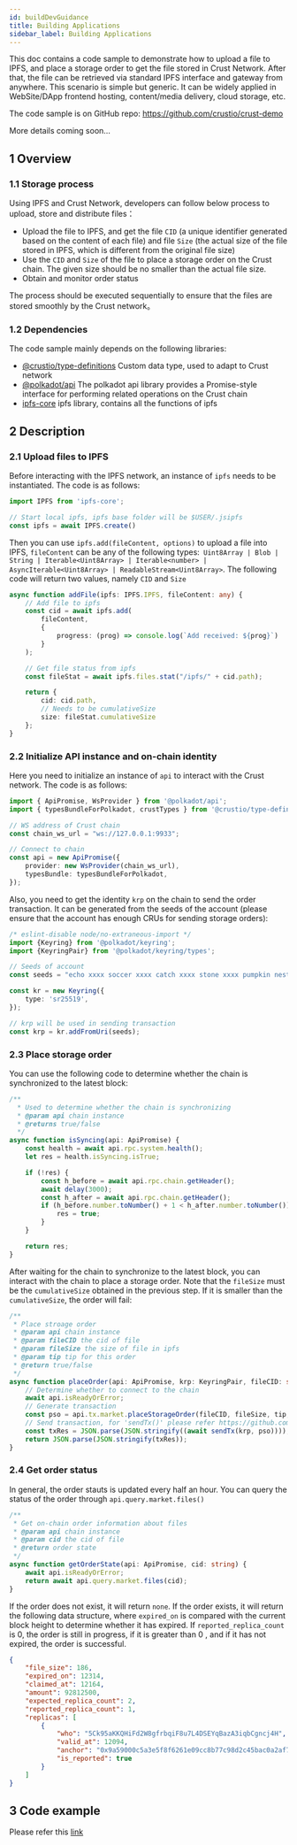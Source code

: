 ```yaml
---
id: buildDevGuidance
title: Building Applications
sidebar_label: Building Applications
---
```


This doc contains a code sample to demonstrate how to upload a file to IPFS, and place a storage order to get the file stored in Crust Network. After that, the file can be retrieved via standard IPFS interface and gateway from anywhere. This scenario is simple but generic. It can be widely applied in WebSite/DApp frontend hosting, content/media delivery, cloud storage, etc.

The code sample is on GitHub repo: https://github.com/crustio/crust-demo

More details coming soon…

## 1 Overview

### 1.1 Storage process

Using IPFS and Crust Network, developers can follow below process to upload, store and distribute files：

- Upload the file to IPFS, and get the file `CID` (a unique identifier generated based on the content of each file) and file `Size` (the actual size of the file stored in IPFS, which is different from the original file size)
- Use the `CID` and `Size` of the file to place a storage order on the Crust chain. The given size should be no smaller than the actual file size.
- Obtain and monitor order status

The process should be executed sequentially to ensure that the files are stored smoothly by the Crust network。

### 1.2 Dependencies

The code sample mainly depends on the following libraries:

- [@crustio/type-definitions](https://github.com/crustio/crust.js) Custom data type, used to adapt to Crust network
- [@polkadot/api](https://github.com/polkadot-js/api) The polkadot api library provides a Promise-style interface for performing related operations on the Crust chain
- [ipfs-core](https://github.com/ipfs/js-ipfs) ipfs library, contains all the functions of ipfs

## 2 Description
### 2.1 Upload files to IPFS

Before interacting with the IPFS network, an instance of `ipfs` needs to be instantiated. The code is as follows:

```typescript
import IPFS from 'ipfs-core';

// Start local ipfs, ipfs base folder will be $USER/.jsipfs
const ipfs = await IPFS.create()
```

Then you can use `ipfs.add(fileContent, options)` to upload a file into IPFS, `fileContent` can be any of the following types:` Uint8Array | Blob | String | Iterable<Uint8Array> | Iterable<number> | AsyncIterable<Uint8Array> | ReadableStream<Uint8Array>`. The following code will return two values, namely `CID` and `Size`

```typescript
async function addFile(ipfs: IPFS.IPFS, fileContent: any) {
    // Add file to ipfs
    const cid = await ipfs.add(
        fileContent,
        {
            progress: (prog) => console.log(`Add received: ${prog}`)
        }
    );

    // Get file status from ipfs
    const fileStat = await ipfs.files.stat("/ipfs/" + cid.path);

    return {
        cid: cid.path,
        // Needs to be cumulativeSize
        size: fileStat.cumulativeSize
    };
}
```

### 2.2 Initialize API instance and on-chain identity

Here you need to initialize an instance of `api` to interact with the Crust network. The code is as follows:

```typescript
import { ApiPromise, WsProvider } from '@polkadot/api';
import { typesBundleForPolkadot, crustTypes } from '@crustio/type-definitions';

// WS address of Crust chain
const chain_ws_url = "ws://127.0.0.1:9933";

// Connect to chain
const api = new ApiPromise({
    provider: new WsProvider(chain_ws_url),
    typesBundle: typesBundleForPolkadot,
});
```

Also, you need to get the identity `krp` on the chain to send the order transaction. It can be generated from the seeds of the account (please ensure that the account has enough CRUs for sending storage orders):

```typescript
/* eslint-disable node/no-extraneous-import */
import {Keyring} from '@polkadot/keyring';
import {KeyringPair} from '@polkadot/keyring/types';

// Seeds of account
const seeds = "echo xxxx soccer xxxx catch xxxx stone xxxx pumpkin nest merge xxxx";

const kr = new Keyring({
    type: 'sr25519',
});

// krp will be used in sending transaction
const krp = kr.addFromUri(seeds);
```

### 2.3 Place storage order

You can use the following code to determine whether the chain is synchronized to the latest block:

```typescript
/**
  * Used to determine whether the chain is synchronizing
  * @param api chain instance
  * @returns true/false
  */
async function isSyncing(api: ApiPromise) {
    const health = await api.rpc.system.health();
    let res = health.isSyncing.isTrue;

    if (!res) {
        const h_before = await api.rpc.chain.getHeader();
        await delay(3000);
        const h_after = await api.rpc.chain.getHeader();
        if (h_before.number.toNumber() + 1 < h_after.number.toNumber()) {
            res = true;
        }
    }

    return res;
}
```

After waiting for the chain to synchronize to the latest block, you can interact with the chain to place a storage order. Note that the `fileSize` must be the `cumulativeSize` obtained in the previous step. If it is smaller than the `cumulativeSize`, the order will fail:

```typescript
/**
 * Place stroage order
 * @param api chain instance
 * @param fileCID the cid of file
 * @param fileSize the size of file in ipfs
 * @param tip tip for this order
 * @return true/false
 */
async function placeOrder(api: ApiPromise, krp: KeyringPair, fileCID: string, fileSize: number, tip: number) {
    // Determine whether to connect to the chain
    await api.isReadyOrError;
    // Generate transaction
    const pso = api.tx.market.placeStorageOrder(fileCID, fileSize, tip, false);
    // Send transaction, for 'sendTx()' please refer https://github.com/crustio/crust-demo/blob/main/sample-store-demo/src/utils.ts
    const txRes = JSON.parse(JSON.stringify((await sendTx(krp, pso))));
    return JSON.parse(JSON.stringify(txRes));
}
```

### 2.4 Get order status

In general, the order stauts is updated every half an hour. You can query the status of the order through `api.query.market.files()`

```typescript
/**
 * Get on-chain order information about files
 * @param api chain instance
 * @param cid the cid of file
 * @return order state
 */
async function getOrderState(api: ApiPromise, cid: string) {
    await api.isReadyOrError;
    return await api.query.market.files(cid);
}
```

If the order does not exist, it will return `none`. If the order exists, it will return the following data structure, where `expired_on` is compared with the current block height to determine whether it has expired. If `reported_replica_count` is 0, the order is still in progress, if it is greater than 0 , and if it has not expired, the order is successful.

```json
{
	"file_size": 186,
	"expired_on": 12314,
	"claimed_at": 12164,
	"amount": 92812500,
	"expected_replica_count": 2,
	"reported_replica_count": 1,
	"replicas": [
		{
			"who": "5Ck95aKKQHiFd2W8gfrbqiF8u7L4DSEYqBazA3iqbCgncj4H",
			"valid_at": 12094,
			"anchor": "0x9a59000c5a3e5f8f6261e09cc8b77c98d2c45bac0a2af7a151d97a392b927b074c6d580053e50f11325ca0dc3f2135eb4372b6f4e73329f99705208a31c4d728",
			"is_reported": true
		}
	]
}
```

## 3 Code example

Please refer this [link](https://github.com/crustio/crust-demo)